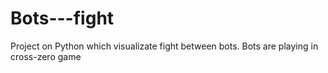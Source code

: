# Bots---fight
Project on Python which visualizate fight between bots. Bots are playing in cross-zero game
